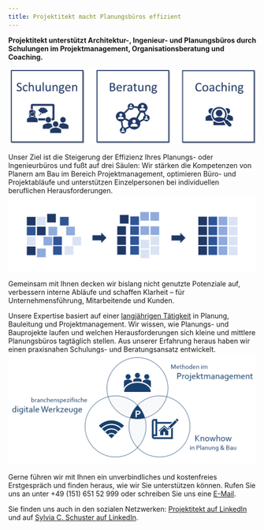 ```yaml
---
title: Projektitekt macht Planungsbüros effizient
---
```


**Projektitekt unterstützt Architektur-, Ingenieur- und Planungsbüros durch Schulungen im Projektmanagement, Organisationsberatung und Coaching.**
<br><br>
![Das Angebot von Projektitekt: Schulungen, Beratung und Coaching](/contents/schulung-beratung-coaching.png)<br>
    
Unser Ziel ist die Steigerung der Effizienz Ihres Planungs- oder Ingenieurbüros und fußt auf drei Säulen: Wir stärken die Kompetenzen von Planern am Bau im Bereich Projektmanagement, optimieren Büro- und Projektabläufe und unterstützen Einzelpersonen bei individuellen beruflichen Herausforderungen.<br>
![Klarheit durch geregelte Abläufe](/contents/struktur-prozess_2.png)<br>

Gemeinsam mit Ihnen decken wir bislang nicht genutzte Potenziale auf, verbessern interne Abläufe und schaffen Klarheit – für Unternehmensführung, Mitarbeitende und Kunden. 

Unsere Expertise basiert auf einer [langjährigen Tätigkeit](/referenzen) in Planung, Bauleitung und Projektmanagement. Wir wissen, wie Planungs- und Bauprojekte laufen und welchen Herausforderungen sich kleine und mittlere Planungsbüros tagtäglich stellen. Aus unserer Erfahrung heraus haben wir einen praxisnahen Schulungs- und Beratungsansatz entwickelt. <br>
![USP Projektitekt](/contents/USP_Projektitekt.PNG) <br>

Gerne führen wir mit Ihnen ein unverbindliches und kostenfreies Erstgespräch und finden heraus, wie wir Sie unterstützen können.
Rufen Sie uns an unter +49 (151) 651 52 999 oder schreiben Sie uns eine
[E-Mail](mailto:mail@projektitekt.de).

Sie finden uns auch in den sozialen Netzwerken:
[Projektitekt auf LinkedIn](https://www.linkedin.com/company/projektitekt)<br> und auf [Sylvia C. Schuster auf LinkedIn](https://www.linkedin.com/in/sylvia-c-schuster/).

